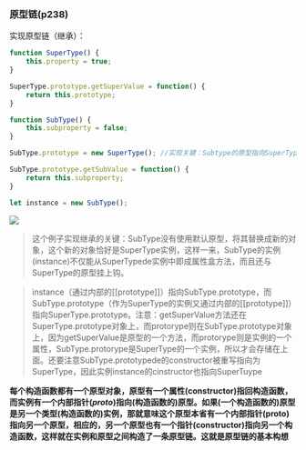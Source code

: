 ### 原型链(p238)

实现原型链（继承）：

```javascript
function SuperType() {
    this.property = true;
}

SuperType.prototype.getSuperValue = function() {
    return this.prototype;
}

function SubType() {
    this.subproperty = false;
}

SubType.prototype = new SuperType(); //实现关键：Subtype的原型指向SuperType实例,

SubType.prototype.getSubValue = function() {
    return this.subproperty;
}

let instance = new SubType();

```

<img src="https://cdn.jsdelivr.net/gh/player-404/picture/%E5%8E%9F%E5%9E%8B%E9%93%BE%E5%AE%9E%E7%8E%B0.png" />

> 这个例子实现继承的关键：SubType没有使用默认原型，将其替换成新的对象，这个新的对象恰好是SuperType实例，这样一来，SubType的实例(instance)不仅能从SuperTypede实例中即成属性盒方法，而且还与SuperType的原型挂上钩。



> instance（通过内部的[[prototype]]）指向SubType.prototype，而SubType.prototype（作为SuperType的实例又通过内部的[[prototype]]）指向SuperType.prototype。注意：getSuperValue方法还在SuperType.prototype对象上，而protorype则在SubType.prototype对象上，因为getSuperValue是原型的一个方法，而protorype则是实例的一个属性，SubType.protorype是SuperType的一个实例，所以才会存储在上面。还要注意SubType.prototypede的constructor被重写指向为SuperType，因此实例instance的cinstructor也指向SuperTuype



**每个构造函数都有一个原型对象，原型有一个属性(constructor)指回构造函数，而实例有一个内部指针(_proto_)指向(构造函数的)原型。如果(一个构造函数的)原型是另一个类型(构造函数的)实例，那就意味这个原型本省有一个内部指针(proto)指向另一个原型，相应的，另一个原型也有一个指针(constructor)指向另一个构造函数，这样就在实例和原型之间构造了一条原型链。这就是原型链的基本构想**